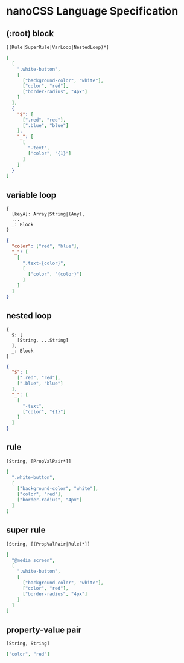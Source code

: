 # nanoCSS Language Specification

## (:root) block <Block>

`[(Rule|SuperRule|VarLoop|NestedLoop)*]`

```json
[
  [
    ".white-button",
    [
      ["background-color", "white"],
      ["color", "red"],
      ["border-radius", "4px"]
    ]
  ],
  {
    "$": [
      [".red", "red"],
      [".blue", "blue"]
    ],
    "_": [
      [
        "-text",
        ["color", "{1}"]
      ]
    ]
  }
]
```

## variable loop <VarLoop>

```
{
  [keyA]: Array|String|(Any),
  ...
  _: Block
}
```

```json
{
  "color": ["red", "blue"],
  "_": [
    [
      ".text-{color}",
      [
        ["color", "{color}"]
      ]
    ]
  ]
}
```

## nested loop <NestedLoop>

```
{
  $: [
    [String, ...String]
  ],
  _: Block
}
```

```json
{
  "$": [
    [".red", "red"],
    [".blue", "blue"]
  ],
  "_": [
    [
      "-text",
      ["color", "{1}"]
    ]
  ]
}
```

## rule <Rule>

`[String, [PropValPair*]]`

```json
[
  ".white-button",
  [
    ["background-color", "white"],
    ["color", "red"],
    ["border-radius", "4px"]
  ]
]
```

## super rule <SuperRule>

`[String, [(PropValPair|Rule)*]]`

```json
[
  "@media screen",
  [
    ".white-button",
    [
      ["background-color", "white"],
      ["color", "red"],
      ["border-radius", "4px"]
    ]
  ]
]
```

## property-value pair <PropValPair>

`[String, String]`

```json
["color", "red"]
```
